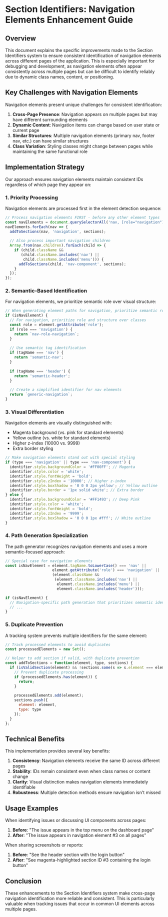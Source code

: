 # Section Identifiers: Navigation Elements Enhancement Guide

## Overview

This document explains the specific improvements made to the Section Identifiers system to ensure consistent identification of navigation elements across different pages of the application. This is especially important for debugging and development, as navigation elements often appear consistently across multiple pages but can be difficult to identify reliably due to dynamic class names, content, or positioning.

## Key Challenges with Navigation Elements

Navigation elements present unique challenges for consistent identification:

1. **Cross-Page Presence**: Navigation appears on multiple pages but may have different surrounding elements
2. **Dynamic Content**: Navigation items can change based on user state or current page
3. **Similar Structures**: Multiple navigation elements (primary nav, footer nav, etc.) can have similar structures
4. **Class Variation**: Styling classes might change between pages while maintaining the same functional role

## Implementation Strategy

Our approach ensures navigation elements maintain consistent IDs regardless of which page they appear on:

### 1. Priority Processing

Navigation elements are processed first in the element detection sequence:

```javascript
// Process navigation elements FIRST - before any other element types
const navElements = document.querySelectorAll('nav, [role="navigation"], header, .navbar, .navigation');
navElements.forEach(nav => {
  addToSections(nav, 'navigation', sections);
  
  // Also process important navigation children
  Array.from(nav.children).forEach(child => {
    if (child.className && 
       (child.className.includes('nav') || 
        child.className.includes('menu'))) {
      addToSections(child, 'nav-component', sections);
    }
  });
});
```

### 2. Semantic-Based Identification

For navigation elements, we prioritize semantic role over visual structure:

```javascript
// When generating element paths for navigation, prioritize semantic role
if (isNavElement) {
  // For navigation, prioritize role and structure over classes
  const role = element.getAttribute('role');
  if (role === 'navigation') {
    return `nav-role-navigation`;
  }
  
  // Use semantic tag identification
  if (tagName === 'nav') {
    return 'semantic-nav';
  }
  
  if (tagName === 'header') {
    return 'semantic-header';
  }
  
  // Create a simplified identifier for nav elements
  return `generic-navigation`;
}
```

### 3. Visual Differentiation

Navigation elements are visually distinguished with:

- Magenta background (vs. pink for standard elements)
- Yellow outline (vs. white for standard elements)
- Higher z-index (10000 vs. 9999)
- Extra border styling

```javascript
// Make navigation elements stand out with special styling
if (type === 'navigation' || type === 'nav-component') {
  identifier.style.backgroundColor = '#FF00FF'; // Magenta
  identifier.style.color = 'white';
  identifier.style.fontWeight = 'bold';
  identifier.style.zIndex = '10000'; // Higher z-index
  identifier.style.boxShadow = '0 0 0 2px yellow'; // Yellow outline
  identifier.style.border = '1px solid white'; // Extra border
} else {
  identifier.style.backgroundColor = '#FF1493'; // Deep Pink
  identifier.style.color = 'white';
  identifier.style.fontWeight = 'bold';
  identifier.style.zIndex = '9999';
  identifier.style.boxShadow = '0 0 0 1px #fff'; // White outline
}
```

### 4. Path Generation Specialization

The path generator recognizes navigation elements and uses a more semantic-focused approach:

```javascript
// Special case for navigation elements
const isNavElement = element.tagName.toLowerCase() === 'nav' || 
                     element.getAttribute('role') === 'navigation' ||
                     (element.className && 
                      (element.className.includes('nav') || 
                       element.className.includes('menu') || 
                       element.className.includes('header')));

if (isNavElement) {
  // Navigation-specific path generation that prioritizes semantic identity over page-specific classes
  // ...
}
```

### 5. Duplicate Prevention

A tracking system prevents multiple identifiers for the same element:

```javascript
// Track processed elements to avoid duplicates
const processedElements = new Set();

// Helper to add section if valid, with duplicate prevention
const addToSections = function(element, type, sections) {
  if (isValidSection(element) && !sections.some(s => s.element === element)) {
    // Prevent duplicate processing
    if (processedElements.has(element)) {
      return;
    }
    
    processedElements.add(element);
    sections.push({
      element: element,
      type: type
    });
  }
};
```

## Technical Benefits

This implementation provides several key benefits:

1. **Consistency**: Navigation elements receive the same ID across different pages
2. **Stability**: IDs remain consistent even when class names or content change
3. **Clarity**: Visual distinction makes navigation elements immediately identifiable
4. **Robustness**: Multiple detection methods ensure navigation isn't missed

## Usage Examples

When identifying issues or discussing UI components across pages:

1. **Before**: "The issue appears in the top menu on the dashboard page"
2. **After**: "The issue appears in navigation element #3 on all pages"

When sharing screenshots or reports:

1. **Before**: "See the header section with the login button"
2. **After**: "See magenta-highlighted section ID #3 containing the login button"

## Conclusion

These enhancements to the Section Identifiers system make cross-page navigation identification more reliable and consistent. This is particularly valuable when tracking issues that occur in common UI elements across multiple pages.